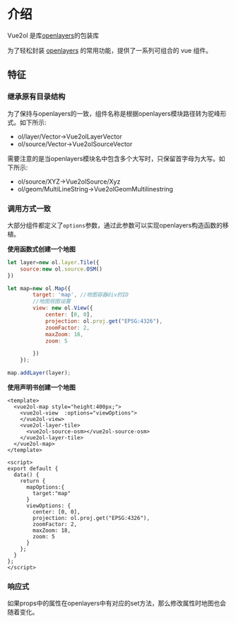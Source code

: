#   介绍

Vue2ol 是库[openlayers](https://openlayers.org/)的包装库

为了轻松封装 [openlayers](https://openlayers.org/) 的常用功能，提供了一系列可组合的 vue 组件。

## 特征

### 继承原有目录结构

为了保持与openlayers的一致，组件名称是根据openlayers模块路径转为驼峰形式。如下所示:

- ol/layer/Vector->Vue2olLayerVector
- ol/source/Vector->Vue2olSourceVector

需要注意的是当openlayers模块名中包含多个大写时，只保留首字母为大写。如下所示:

- ol/source/XYZ->Vue2olSource/Xyz
- ol/geom/MultiLineString->Vue2olGeomMultilinestring

### 调用方式一致

大部分组件都定义了`options`参数，通过此参数可以实现openlayers构造函数的移植。

**使用函数式创建一个地图**

```javascript
let layer=new ol.layer.Tile({
    source:new ol.source.OSM()
})

let map=new ol.Map({
        target: 'map', //地图容器div的ID
        //地图视图设置
        view: new ol.View({
            center: [0, 0],
            projection: ol.proj.get("EPSG:4326"),
            zoomFactor: 2,
            maxZoom: 18,
            zoom: 5

        })
    });

map.addLayer(layer);
```

**使用声明书创建一个地图**

```vue
<template>
  <vue2ol-map style="height:400px;">
    <vue2ol-view  :options="viewOptions">
    </vue2ol-view>
    <vue2ol-layer-tile>
      <vue2ol-source-osm></vue2ol-source-osm>
    </vue2ol-layer-tile>
  </vue2ol-map>
</template>

<script>
export default {
  data() {
    return {
      mapOptions:{
        target:"map"  
      }
      viewOptions: {
        center: [0, 0],
        projection: ol.proj.get("EPSG:4326"),
        zoomFactor: 2,
        maxZoom: 18,
        zoom: 5
      }
    };
  }
};
</script>
```

### 响应式

如果props中的属性在openlayers中有对应的set方法，那么修改属性时地图也会随着变化。